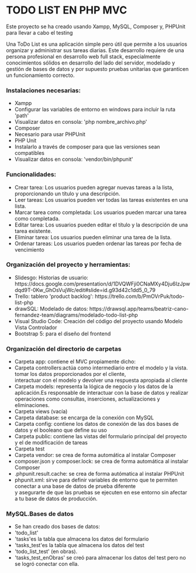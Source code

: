 <h1>TODO LIST EN PHP MVC</H1>

<p>Este proyecto se ha creado usando Xampp, MySQL, Composer y, PHPUnit para llevar a cabo el testing</p>

<p>Una ToDo List es una aplicación simple pero útil que permite a los usuarios organizar y administrar sus tareas diarias. Este desarrollo requiere
 de una persona profesional en desarrollo web full stack, especialmente conocimientos sólidos en desarrollo del lado del servidor, modelado y gestión de bases de datos y por supuesto pruebas unitarias que garanticen un funcionamiento correcto.</p>

<h3>Instalaciones necesarias:</h3>
    <ul>
        <li>Xampp
            <li>Configurar las variables de entorno en windows para incluir la ruta 'path'</li>
            <li>Visualizar datos en consola: 'php nombre_archivo.php'</li>
        </li>
        <li>Composer</li>
            <li>Necesario para usar PHPUnit</li>
        <li>PHP Unit</li>
            <li>Instalarlo a través de composer para que las versiones sean compatibles</li>
            <li>Visualizar datos en consola: 'vendor/bin/phpunit'</li>
    </ul>

<h3>Funcionalidades:</h3>
    <ul>
        <li>Crear tarea: Los usuarios pueden agregar nuevas tareas a la lista, proporcionando un título y una descripción.</li>
        <li>Leer tareas: Los usuarios pueden ver todas las tareas existentes en una lista.</li>
        <li>Marcar tarea como completada: Los usuarios pueden marcar una tarea como completada.</li>
        <li>Editar tarea: Los usuarios pueden editar el título y la descripción de una tarea existente.</li>
        <li>Eliminar tarea: Los usuarios pueden eliminar una tarea de la lista.</li>
        <li>Ordenar tareas: Los usuarios pueden ordenar las tareas por fecha de vencimiento</li>
    </ul>

<h3>Organización del proyecto y herramientas:</h3>
    <ul>
        <li>Slidesgo: Historias de usuario: https://docs.google.com/presentation/d/1DVQWFji0CNaMXy4Dju6IzJpwdqd9T-0Kw_GhOsVujWc/edit#slide=id.g93d42c1dd5_0_79</li>
        <li>Trello: tablero 'product backlog': https://trello.com/b/PmOVrPuk/todo-list-php</li>
        <li>drawSQL: Modelado de datos: https://drawsql.app/teams/beatriz-cano-fernandez-team/diagrams/modelado-todo-list-php</li>
        <li>Visual Studio Code: Creación del código del proyecto usando Modelo Vista Controlador</li>   
        <li>Bootstrap 5: para el diseño del frontend</li>   
    </ul>

<h3>Organización del directorio de carpetas</h3>
    <ul>
        <li>Carpeta app: contiene el MVC propiamente dicho:
            <li>Carpeta controllers:actúa como intermediario entre el modelo y la vista. tomar los datos proporcionados por el cliente,<br> 
            interactuar con el modelo y devolver una respuesta apropiada al cliente </li>
            <li>Carpeta models: representa la lógica de negocio y los datos de la aplicación.Es responsable de interactuar con la base de datos y realizar operaciones como consultas, inserciones, actualizaciones y eliminaciones.</li>
            <li>Carpeta views (vacía)</li>
            <li>Carpeta database: se encarga de la conexión con MySQL</li>
        </li>
        <li>Carpeta config: contiene los datos de conexión de las dos bases de datos y el booleano que define su uso</li>
        <li>Carpeta public: contiene las vistas del formulario principal del proyecto y el de modificación de tareas</li>
        <li>Carpeta test</li>
        <li>Carpeta vendor: se crea de forma automática al instalar Composer</li>
        <li>composer.json y composer.lock: se crea de forma automática al instalar Composer</li>
        <li>.phpunit.result.cache: se crea de forma autómatica al instalar PHPUnit</li>
        <li>phpunit.xml: sirve para definir variables de entorno que te permiten conectar a una base de datos de prueba diferente<br>
        y asegurarte de que las pruebas se ejecuten en ese entorno sin afectar a tu base de datos de producción.</li>
    </ul>

<h3>MySQL.Bases de datos</h3>
<ul>
<li>Se han creado dos bases de datos:
    <li>'todo_list'
        <li>'tasks'es la tabla que almacena los datos del formulario</li>
        <li>'tasks_test'es la tabla que almacena los datos del test</li>
    </li>
    <li>'todo_list_test' (en obras).
        <li>'tasks_test_enObras' se creó para almacenar los datos del test pero no se logró conectar con ella.</li>
    </li>
</li>
</ul>
